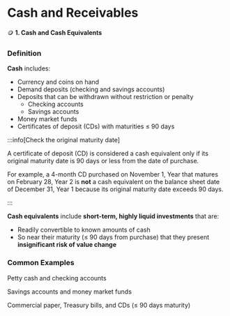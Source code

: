 # Cash and Receivables

🪙 **1\. Cash and Cash Equivalents**

### Definition

**Cash** includes:

- Currency and coins on hand
- Demand deposits (checking and savings accounts)
- Deposits that can be withdrawn without restriction or penalty
  - Checking accounts
  - Savings accounts
- Money market funds
- Certificates of deposit (CDs) with maturities ≤ 90 days

:::info[Check the original maturity date]

A certificate of deposit (CD) is considered a cash equivalent only if its original maturity date is 90 days or less from the date of purchase.

For example, a 4-month CD purchased on November 1, Year that matures on February 28, Year 2 is **not** a cash equivalent on the balance sheet date of December 31, Year 1 because its original maturity date exceeds 90 days.

:::

**Cash equivalents** include **short-term, highly liquid investments** that are:

- Readily convertible to known amounts of cash
- So near their maturity (≤ 90 days from purchase) that they present **insignificant risk of value change**

### Common Examples

Petty cash and checking accounts

Savings accounts and money market funds

Commercial paper, Treasury bills, and CDs (≤ 90 days maturity)
